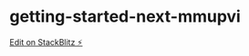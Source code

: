 # getting-started-next-mmupvi

[Edit on StackBlitz ⚡️](https://stackblitz.com/edit/getting-started-next-mmupvi)